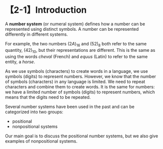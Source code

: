 # 【2-1】Introduction

A **number system** (or numeral system) defines how a number can be represented using distinct symbols. A number can be represented differently in different systems.

For example, the two numbers $(2A)_{16}$ and $(52)_8$ both refer to the same quantity, $(42)_{10}$, but their representations are different. This is the same as using the words *cheval* (French) and *equus* (Latin) to refer to the same entity, a *horse*.

As we use symbols (characters) to create words in a language, we use symbols (digits) to represent numbers. However, we know that the number of symbols (characters) in any language is limited. We need to repeat characters and combine them to create words. It is the same for numbers: we have a limited number of symbols (digits) to represent numbers, which means that the digits need to be repeated.

Several number systems have been used in the past and can be categorized into two groups:

- positional
- nonpositional systems

Our main goal is to discuss the positional number systems, but we also give examples of nonpositional systems.
